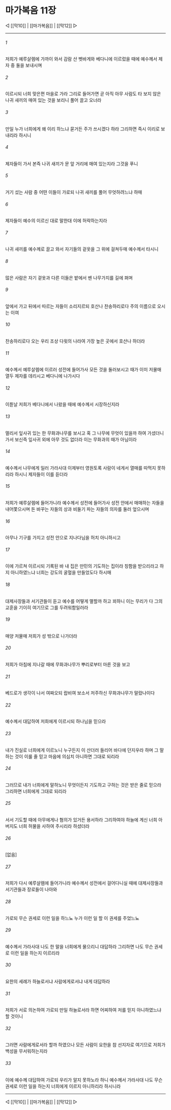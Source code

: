 # 마가복음 11장

◁ [[막10]] | [[마가복음]] | [[막12]] ▷
***

###### 1
저희가 예루살렘에 가까이 와서 감람 산 벳바게와 베다니에 이르렀을 때에 예수께서 제자 중 둘을 보내시며

###### 2
이르시되 너희 맞은편 마을로 가라 그리로 들어가면 곧 아직 아무 사람도 타 보지 않은 나귀 새끼의 매여 있는 것을 보리니 풀어 끌고 오너라

###### 3
만일 누가 너희에게 왜 이리 하느냐 묻거든 주가 쓰시겠다 하라 그리하면 즉시 이리로 보내리라 하시니

###### 4
제자들이 가서 본즉 나귀 새끼가 문 앞 거리에 매여 있는지라 그것을 푸니

###### 5
거기 섰는 사람 중 어떤 이들이 가로되 나귀 새끼를 풀어 무엇하려느냐 하매

###### 6
제자들이 예수의 이르신 대로 말한대 이에 허락하는지라

###### 7
나귀 새끼를 예수께로 끌고 와서 자기들의 겉옷을 그 위에 걸쳐두매 예수께서 타시니

###### 8
많은 사람은 자기 겉옷과 다른 이들은 밭에서 벤 나무가지를 길에 펴며

###### 9
앞에서 가고 뒤에서 따르는 자들이 소리지르되 호산나 찬송하리로다 주의 이름으로 오시는 이여

###### 10
찬송하리로다 오는 우리 조상 다윗의 나라여 가장 높은 곳에서 호산나 하더라

###### 11
예수께서 예루살렘에 이르러 성전에 들어가사 모든 것을 둘러보시고 때가 이미 저물매 열두 제자를 데리시고 베다니에 나가시다

###### 12
이튿날 저희가 베다니에서 나왔을 때에 예수께서 시장하신지라

###### 13
멀리서 잎사귀 있는 한 무화과나무를 보시고 혹 그 나무에 무엇이 있을까 하여 가셨더니 가서 보신즉 잎사귀 외에 아무 것도 없더라 이는 무화과의 때가 아님이라

###### 14
예수께서 나무에게 일러 가라사대 이제부터 영원토록 사람이 네게서 열매를 따먹지 못하리라 하시니 제자들이 이를 듣더라

###### 15
저희가 예루살렘에 들어가니라 예수께서 성전에 들어가사 성전 안에서 매매하는 자들을 내어쫓으시며 돈 바꾸는 자들의 상과 비둘기 파는 자들의 의자를 둘러 엎으시며

###### 16
아무나 기구를 가지고 성전 안으로 지나다님을 허치 아니하시고

###### 17
이에 가르쳐 이르시되 기록된 바 내 집은 만민의 기도하는 집이라 칭함을 받으리라고 하지 아니하였느냐 너희는 강도의 굴혈을 만들었도다 하시매

###### 18
대제사장들과 서기관들이 듣고 예수를 어떻게 멸할까 하고 꾀하니 이는 무리가 다 그의 교훈을 기이히 여기므로 그를 두려워함일러라

###### 19
매양 저물매 저희가 성 밖으로 나가더라

###### 20
저희가 아침에 지나갈 때에 무화과나무가 뿌리로부터 마른 것을 보고

###### 21
베드로가 생각이 나서 여짜오되 랍비여 보소서 저주하신 무화과나무가 말랐나이다

###### 22
예수께서 대답하여 저희에게 이르시되 하나님을 믿으라

###### 23
내가 진실로 너희에게 이르노니 누구든지 이 산더러 들리어 바다에 던지우라 하며 그 말하는 것이 이룰 줄 믿고 마음에 의심치 아니하면 그대로 되리라

###### 24
그러므로 내가 너희에게 말하노니 무엇이든지 기도하고 구하는 것은 받은 줄로 믿으라 그리하면 너희에게 그대로 되리라

###### 25
서서 기도할 때에 아무에게나 혐의가 있거든 용서하라 그리하여야 하늘에 계신 너희 아버지도 너희 허물을 사하여 주시리라 하셨더라

###### 26
[없음]

###### 27
저희가 다시 예루살렘에 들어가니라 예수께서 성전에서 걸어다니실 때에 대제사장들과 서기관들과 장로들이 나아와

###### 28
가로되 무슨 권세로 이런 일을 하느뇨 누가 이런 일 할 이 권세를 주었느뇨

###### 29
예수께서 가라사대 나도 한 말을 너희에게 물으리니 대답하라 그리하면 나도 무슨 권세로 이런 일을 하는지 이르리라

###### 30
요한의 세례가 하늘로서냐 사람에게로서냐 내게 대답하라

###### 31
저희가 서로 의논하여 가로되 만일 하늘로서라 하면 어찌하여 저를 믿지 아니하였느냐 할 것이니

###### 32
그러면 사람에게로서라 할까 하였으나 모든 사람이 요한을 참 선지자로 여기므로 저희가 백성을 무서워하는지라

###### 33
이에 예수께 대답하여 가로되 우리가 알지 못하노라 하니 예수께서 가라사대 나도 무슨 권세로 이런 일을 하는지 너희에게 이르지 아니하리라 하시니라

***
◁ [[막10]] | [[마가복음]] | [[막12]] ▷